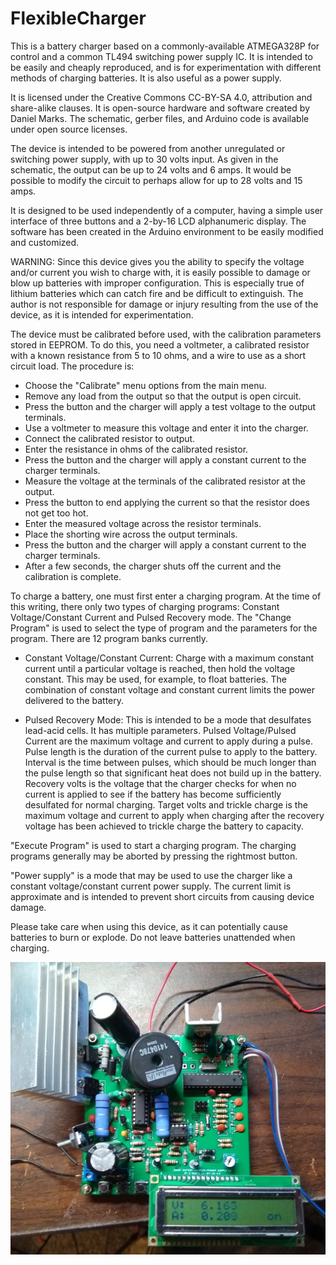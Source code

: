 # FlexibleCharger

This is a battery charger based on a commonly-available ATMEGA328P for control and a common TL494 switching power supply IC.  It is intended to be easily and cheaply reproduced, and is for experimentation with different methods of charging batteries.  It is also useful as a power supply.

It is licensed under the Creative Commons CC-BY-SA 4.0, attribution and share-alike clauses.  It is open-source hardware and software created by Daniel Marks.  The schematic, gerber files, and Arduino code is available under open source licenses.

The device is intended to be powered from another unregulated or switching power supply, with up to 30 volts input.  As given in the schematic, the output can be up to 24 volts and 6 amps.  It would be possible to modify the circuit to perhaps allow for up to 28 volts and 15 amps.

It is designed to be used independently of a computer, having a simple user interface of three buttons and a 2-by-16 LCD alphanumeric display.  The software has been created in the Arduino environment to be easily modified and customized.  

WARNING:  Since this device gives you the ability to specify the voltage and/or current you wish to charge with, it is easily possible to damage or blow up batteries with improper configuration.  This is especially true of lithium batteries which can catch fire and be difficult to extinguish.  The author is not responsible for damage or injury resulting from the use of the device, as it is intended for experimentation.

The device must be calibrated before used, with the calibration parameters stored in EEPROM.  To do this, you need a voltmeter, a calibrated resistor with a known resistance from 5 to 10 ohms, and a wire to use as a short circuit load.  The procedure is:

* Choose the "Calibrate" menu options from the main menu.
* Remove any load from the output so that the output is open circuit.
* Press the button and the charger will apply a test voltage to the output terminals.
* Use a voltmeter to measure this voltage and enter it into the charger.
* Connect the calibrated resistor to output.
* Enter the resistance in ohms of the calibrated resistor.
* Press the button and the charger will apply a constant current to the charger terminals.
* Measure the voltage at the terminals of the calibrated resistor at the output.
* Press the button to end applying the current so that the resistor does not get too hot.
* Enter the measured voltage across the resistor terminals.
* Place the shorting wire across the output terminals.
* Press the button and the charger will apply a constant current to the charger terminals.
* After a few seconds, the charger shuts off the current and the calibration is complete.

To charge a battery, one must first enter a charging program.  At the time of this writing, there only two types of charging programs: Constant Voltage/Constant Current and Pulsed Recovery mode.  The "Change Program" is used to select the type of program and the parameters for the program.  There are 12 program banks currently.

* Constant Voltage/Constant Current:  Charge with a maximum constant current until a particular voltage is reached, then hold the voltage constant.  This may be used, for example, to float batteries.  The combination of constant voltage and constant current limits the power delivered to the battery.

* Pulsed Recovery Mode:  This is intended to be a mode that desulfates lead-acid cells.  It has multiple parameters.  Pulsed Voltage/Pulsed Current are the maximum voltage and current to apply during a pulse.  Pulse length is the duration of the current pulse to apply to the battery.  Interval is the time between pulses, which should be much longer than the pulse length so that significant heat does not build up in the battery.  Recovery volts is the voltage that the charger checks for when no current is applied to see if the battery has become sufficiently desulfated for normal charging.  Target volts and trickle charge is the maximum voltage and current to apply when charging after the recovery voltage has been achieved to trickle charge the battery to capacity.

"Execute Program" is used to start a charging program.  The charging programs generally may be aborted by pressing the rightmost button.

"Power supply" is a mode that may be used to use the charger like a constant voltage/constant current power supply.  The current limit is approximate and is intended to prevent short circuits from causing device damage.

Please take care when using this device, as it can potentially cause batteries to burn or explode.  Do not leave batteries unattended when charging.

![PCB](Charger-Photo.jpg)
